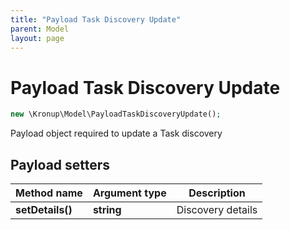```yaml
---
title: "Payload Task Discovery Update"
parent: Model
layout: page
---
```


# Payload Task Discovery Update

```php
new \Kronup\Model\PayloadTaskDiscoveryUpdate();
```

Payload object required to update a Task discovery

## Payload setters

Method name | Argument type | Description
------------ | ------------- | -------------
**setDetails()** | **string** | Discovery details

